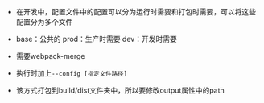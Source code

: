 * 在开发中，配置文件中的配置可以分为运行时需要和打包时需要，可以将这些配置分为多个文件

* base：公共的
  prod：生产时需要
  dev：开发时需要

* 需要webpack-merge
* 执行时加上`--config [指定文件路径]`
* 该方式打包到build/dist文件夹中，所以要修改output属性中的path